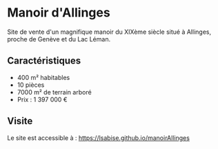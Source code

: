 # Manoir d'Allinges

Site de vente d'un magnifique manoir du XIXème siècle situé à Allinges, proche de Genève et du Lac Léman.

## Caractéristiques
- 400 m² habitables
- 10 pièces
- 7000 m² de terrain arboré
- Prix : 1 397 000 €

## Visite
Le site est accessible à : https://lsabise.github.io/manoirAllinges
